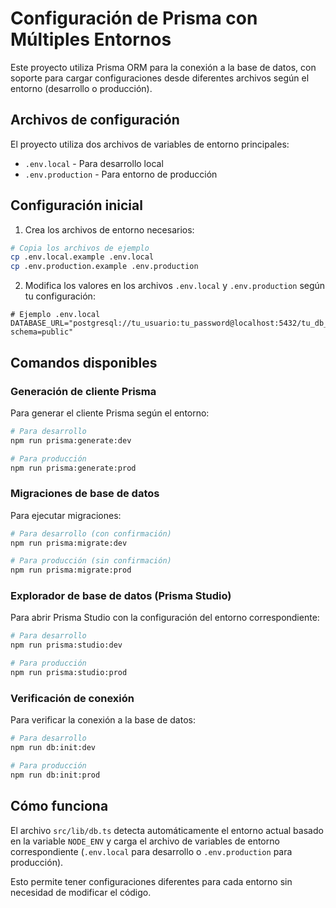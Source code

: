 # Configuración de Prisma con Múltiples Entornos

Este proyecto utiliza Prisma ORM para la conexión a la base de datos, con soporte para cargar configuraciones desde diferentes archivos según el entorno (desarrollo o producción).

## Archivos de configuración

El proyecto utiliza dos archivos de variables de entorno principales:

- `.env.local` - Para desarrollo local
- `.env.production` - Para entorno de producción

## Configuración inicial

1. Crea los archivos de entorno necesarios:

```bash
# Copia los archivos de ejemplo
cp .env.local.example .env.local
cp .env.production.example .env.production
```

2. Modifica los valores en los archivos `.env.local` y `.env.production` según tu configuración:

```
# Ejemplo .env.local
DATABASE_URL="postgresql://tu_usuario:tu_password@localhost:5432/tu_db_dev?schema=public"
```

## Comandos disponibles

### Generación de cliente Prisma

Para generar el cliente Prisma según el entorno:

```bash
# Para desarrollo
npm run prisma:generate:dev

# Para producción
npm run prisma:generate:prod
```

### Migraciones de base de datos

Para ejecutar migraciones:

```bash
# Para desarrollo (con confirmación)
npm run prisma:migrate:dev

# Para producción (sin confirmación)
npm run prisma:migrate:prod
```

### Explorador de base de datos (Prisma Studio)

Para abrir Prisma Studio con la configuración del entorno correspondiente:

```bash
# Para desarrollo
npm run prisma:studio:dev

# Para producción
npm run prisma:studio:prod
```

### Verificación de conexión

Para verificar la conexión a la base de datos:

```bash
# Para desarrollo
npm run db:init:dev

# Para producción
npm run db:init:prod
```

## Cómo funciona

El archivo `src/lib/db.ts` detecta automáticamente el entorno actual basado en la variable `NODE_ENV` y carga el archivo de variables de entorno correspondiente (`.env.local` para desarrollo o `.env.production` para producción).

Esto permite tener configuraciones diferentes para cada entorno sin necesidad de modificar el código. 